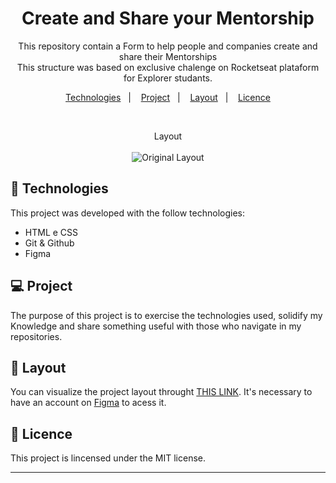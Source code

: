 <h1 align="center"> Create and Share your Mentorship </h1>

<p align="center">
This repository contain a Form to help people and companies create and share their Mentorships
<br> This structure was based on exclusive chalenge on Rocketseat plataform for Explorer studants.</br>
</p>

<p align="center">
  <a href="#-Technologies">Technologies</a>&nbsp;&nbsp;&nbsp;|&nbsp;&nbsp;&nbsp;
  <a href="#-Project">Project</a>&nbsp;&nbsp;&nbsp;|&nbsp;&nbsp;&nbsp;
  <a href="#-Layout">Layout</a>&nbsp;&nbsp;&nbsp;|&nbsp;&nbsp;&nbsp;
  <a href="#memo-licença">Licence</a>
</p>

<br>

<p align="center"> Layout <br> <br> 
<img alt="Original Layout" src="https://imagizer.imageshack.com/v2/700x939q90/923/tEDifm.jpg" widht="100%">
</p>


## 🚀 Technologies

This project was developed with the follow technologies:

- HTML e CSS
- Git & Github
- Figma

## 💻 Project

The purpose of this project is to exercise the technologies used, solidify my Knowledge and share something useful with those who navigate in my repositories.

## 🔖 Layout

You can visualize the project layout throught [THIS LINK](<https://www.figma.com/file/xHzlxpzIbdnl2OqvQCeTXE/Stage-03---Formul%C3%A1rio-intermedi%C3%A1rio-(Copy)?node-id=0%3A1&t=IxSUf79NibOCqHSk-1>). It's necessary to have an account on [Figma](https://figma.com) to acess it.

## :memo: Licence

This project is lincensed under the MIT license.

---
